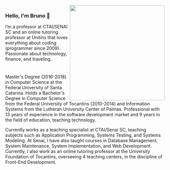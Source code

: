 <img align="right" src="https://github.com/brunobandeiraf/brunobandeiraf/assets/28060530/a366afc2-527c-4e41-8990-b190514050b3" width="300"/>


### Hello, I'm Bruno 👋

I’m a professor at CTAI/SENAI SC and an online tutoring professor at Unitins that loves everything about coding (programmer since 2009). Passionate about technology, finance, and traveling.

# 
Master's Degree (2016-2018) in Computer Science at the Federal University of Santa Catarina. Holds a Bachelor's Degree in Computer Science from the Federal University of Tocantins (2010-2014) and Information Systems from the Lutheran University Center of Palmas. Professional with 13 years of experience in the software development market and 9 years in the field of education, teaching technology. 

Currently works as a teaching specialist at CTAI/Senai SC, teaching subjects such as Application Programming, Systems Testing, and Systems Modeling. At Senai, I have also taught courses in Database Management, System Maintenance, System Implementation, and Web Development. Currently, I also work as an online tutoring professor at the University Foundation of Tocantins, overseeing 4 teaching centers, in the discipline of Front-End Development.

# 
<!--
![](https://github-readme-streak-stats.herokuapp.com/?user=brunobandeiraf&theme=default&hide_border=false)
![](https://github-readme-stats.vercel.app/api/top-langs/?username=brunobandeiraf&theme=default&hide_border=false&include_all_commits=false&count_private=false&layout=compact)

---
[![](https://visitcount.itsvg.in/api?id=brunobandeiraf&icon=0&color=12)](https://visitcount.itsvg.in)
-->
<!-- Proudly created with GPRM ( https://gprm.itsvg.in ) -->
